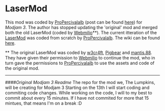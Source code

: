 # LaserMod

This mod was coded by [ProPercivalalb](http://www.minecraftforum.net/members/ProPercivalalb) (post can be found [here](http://www.minecraftforum.net/forums/mapping-and-modding/minecraft-mods/1293056)</a>) for <i>Modjam 3</i>. The author has stopped updating the 'original' mod and merged both the old LaserMod (coded by [Webmilio](http://www.minecraftforum.net/forums/mapping-and-modding/minecraft-mods/1286858)**). The current itteration of the [LaserMod](http://www.minecraftforum.net/forums/mapping-and-modding/minecraft-mods/1293056) was coded from scratch by [ProPercivalalb](http://www.minecraftforum.net/members/ProPercivalalb). The wiki can be found [here](https://github.com/ProPercivalalb/LaserMod/wiki).

** The original LaserMod was coded by [w3cr4ft](http://www.minecraftforum.net/forums/mapping-and-modding/minecraft-mods/1275658),  [Pigbear](http://www.minecraftforum.net/members/Pigbear) and [mantis.88](http://www.minecraftforum.net/members/MCFUser591794). They have given their permission to [Webmilio](http://www.minecraftforum.net/members/webmilio) to continue the mod, who in turn gave the permissions to [ProPercivalalb](http://www.minecraftforum.net/members/ProPercivalalb) to use the assets and code of the original mod.


-------
####<i>Original Modjam 3 Readme</i>
The repo for the mod we, The Lumpkins, will be creating for Modjam 3
Starting on the 13th I will start coding and commiting code changes. While working on the code, I will to my best to commit about every 15 minutes. If I have not commited for more that 15 mintues, that means I'm on a break :D
